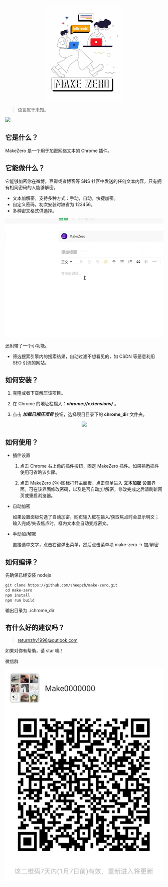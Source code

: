 <div align="center">
	<img src="./doc/img/banner.jpeg" width="50%">
</div>

<!-- # MAKE-ZERO -->

> 语言属于未知。

[![](https://img.shields.io/github/license/sheepzh/make-zero?style=flat-square)](https://github.com/sheepzh/make-zero/blob/main/LICENSE)

## 它是什么？

MakeZero 是一个用于加密网络文本的 Chrome 插件。


## 它能做什么？

它能够加密你在微博，豆瓣或者博客等 SNS 社区中发送的任何文本内容，只有拥有相同密码的人能够解密。

+ 文本加解密，支持多种方式：手动，自动，快捷加密。
+ 自定义密码，初次安装时缺省为 123456。
+ 多种密文格式供选择。

<div align="center">
  <img src="./doc/img/use-in-douban.gif">
</div>

还附带了一个小功能。

+ 筛选搜索引擎内的搜索结果，自动过滤不想看见的，如 CSDN 等恶意利用 SEO 引流的网站。

## 如何安装？

1. 克隆或者下载解压该项目。

2. 在 Chrome 的地址栏输入：***chrome://extensions/*** 。

3. 点击 ***加载已解压项目*** 按钮，选择项目目录下的 **chrome_dir** 文件夹。

<div align=center>
  <img src="./doc/img/install.gif" />
</div>

## 如何使用？

+ 插件设置

  1. 点击 Chrome 右上角的插件按钮，固定 MakeZero 插件。如果熟悉插件使用可省略该步骤。

  2. 点击 MakeZero 的小图标打开主面板，点击菜单进入 **文本加密** 设置界面。可在该界面修改密码，以及是否自动加/解密，修改完成之后请刷新网页或重启浏览器。

+ 自动加密

  如果设置面板勾选了自动加密，网页输入框在输入/获取焦点时会显示明文；输入完成/失去焦点时，框内文本会自动变成密文。

+ 手动加/解密
  
  直接选中文字，点击右键弹出菜单，然后点击菜单项 make-zero -> 加/解密

## 如何编译？

先确保已经安装 nodejs

```shell
git clone https://github.com/sheepzh/make-zero.git
cd make-zero
npm install
npm run build
```
输出目录为 ./chrome_dir

## 有什么好的建议吗？

> returnzhy1996@outlook.com


如果对你有帮助，请 star 噢！  

微信群

![Image text](./doc/img/qrcode.jpg)
